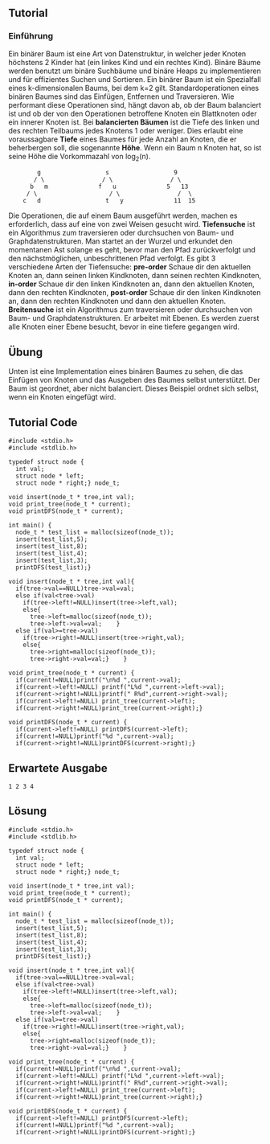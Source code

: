 Tutorial
--------

### Einführung

Ein binärer Baum ist eine Art von Datenstruktur, in welcher jeder Knoten höchstens 2 Kinder hat (ein linkes Kind und ein rechtes Kind). Binäre Bäume werden benutzt um binäre Suchbäume und binäre Heaps zu implementieren und für effizientes Suchen und Sortieren. Ein binärer Baum ist ein Spezialfall eines k-dimensionalen Baums, bei dem k=2 gilt. Standardoperationen eines binären Baumes sind das Einfügen, Entfernen und Traversieren. Wie performant diese Operationen sind, hängt davon ab, ob der Baum balanciert ist und ob der von den Operationen betroffene Knoten ein Blattknoten oder ein innerer Knoten ist. Bei **balancierten Bäumen** ist die Tiefe des linken und des rechten Teilbaums jedes Knotens 1 oder weniger. Dies erlaubt eine voraussagbare **Tiefe** eines Baumes für jede Anzahl an Knoten, die er beherbergen soll, die sogenannte **Höhe**. Wenn ein Baum n Knoten hat, so ist seine Höhe die Vorkommazahl von log<sub>2</sub>(n).

            g                  s                  9
           / \                / \                / \
          b   m              f   u              5   13
         / \                    / \                /  \
        c   d                  t   y              11  15

Die Operationen, die auf einem Baum ausgeführt werden, machen es erforderlich, dass auf eine von zwei Weisen gesucht wird. **Tiefensuche** ist ein Algorithmus zum traversieren oder durchsuchen von Baum- und Graphdatenstrukturen. Man startet an der Wurzel und erkundet den momentanen Ast solange es geht, bevor man den Pfad zurückverfolgt und den nächstmöglichen, unbeschrittenen Pfad verfolgt. Es gibt 3 verschiedene Arten der Tiefensuche: **pre-order** Schaue dir den aktuellen Knoten an, dann seinen linken Kindknoten, dann seinen rechten Kindknoten, **in-order** Schaue dir den linken Kindknoten an, dann den aktuellen Knoten, dann den rechten Kindknoten, **post-order** Schaue dir den linken Kindknoten an, dann den rechten Kindknoten und dann den aktuellen Knoten. **Breitensuche** ist ein Algorithmus zum traversieren oder durchsuchen von Baum- und Graphdatenstrukturen. Er arbeitet mit Ebenen. Es werden zuerst alle Knoten einer Ebene besucht, bevor in eine tiefere gegangen wird.<br />


Übung
-----

Unten ist eine Implementation eines binären Baumes zu sehen, die das Einfügen von Knoten und das Ausgeben des Baumes selbst unterstützt. Der Baum ist geordnet, aber nicht balanciert. Dieses Beispiel ordnet sich selbst, wenn ein Knoten eingefügt wird.


Tutorial Code
-------------

    #include <stdio.h>
    #include <stdlib.h>

    typedef struct node {
      int val;
      struct node * left;
      struct node * right;} node_t;

    void insert(node_t * tree,int val);
    void print_tree(node_t * current);
    void printDFS(node_t * current);

    int main() {
      node_t * test_list = malloc(sizeof(node_t));
      insert(test_list,5);
      insert(test_list,8);
      insert(test_list,4);
      insert(test_list,3);
      printDFS(test_list);}

    void insert(node_t * tree,int val){
      if(tree->val==NULL)tree->val=val;
      else if(val<tree->val)
        if(tree->left!=NULL)insert(tree->left,val);
        else{
          tree->left=malloc(sizeof(node_t));
          tree->left->val=val;    }
      else if(val>=tree->val)
        if(tree->right!=NULL)insert(tree->right,val);
        else{
          tree->right=malloc(sizeof(node_t));
          tree->right->val=val;}    }

    void print_tree(node_t * current) {
      if(current!=NULL)printf("\n%d ",current->val);
      if(current->left!=NULL) printf("L%d ",current->left->val);
      if(current->right!=NULL)printf(" R%d",current->right->val);
      if(current->left!=NULL) print_tree(current->left);
      if(current->right!=NULL)print_tree(current->right);}

    void printDFS(node_t * current) {
      if(current->left!=NULL) printDFS(current->left);
      if(current!=NULL)printf("%d ",current->val);
      if(current->right!=NULL)printDFS(current->right);}

Erwartete Ausgabe
-----------------

    1 2 3 4

Lösung
--------

    #include <stdio.h>
    #include <stdlib.h>

    typedef struct node {
      int val;
      struct node * left;
      struct node * right;} node_t;

    void insert(node_t * tree,int val);
    void print_tree(node_t * current);
    void printDFS(node_t * current);

    int main() {
      node_t * test_list = malloc(sizeof(node_t));
      insert(test_list,5);
      insert(test_list,8);
      insert(test_list,4);
      insert(test_list,3);
      printDFS(test_list);}

    void insert(node_t * tree,int val){
      if(tree->val==NULL)tree->val=val;
      else if(val<tree->val)
        if(tree->left!=NULL)insert(tree->left,val);
        else{
          tree->left=malloc(sizeof(node_t));
          tree->left->val=val;    }
      else if(val>=tree->val)
        if(tree->right!=NULL)insert(tree->right,val);
        else{
          tree->right=malloc(sizeof(node_t));
          tree->right->val=val;}    }

    void print_tree(node_t * current) {
      if(current!=NULL)printf("\n%d ",current->val);
      if(current->left!=NULL) printf("L%d ",current->left->val);
      if(current->right!=NULL)printf(" R%d",current->right->val);
      if(current->left!=NULL) print_tree(current->left);
      if(current->right!=NULL)print_tree(current->right);}

    void printDFS(node_t * current) {
      if(current->left!=NULL) printDFS(current->left);
      if(current!=NULL)printf("%d ",current->val);
      if(current->right!=NULL)printDFS(current->right);}

